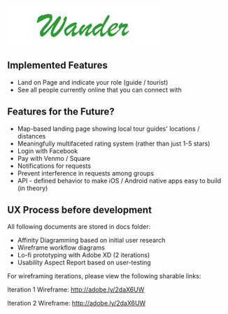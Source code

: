 ![Wander](./public/img/wander_green_logo.png)

## Implemented Features

- Land on Page and indicate your role (guide / tourist)
- See all people currently online that you can connect with

## Features for the Future?

- Map-based landing page showing local tour guides' locations / distances
- Meaningfully multifaceted rating system (rather than just 1-5 stars)
- Login with Facebook
- Pay with Venmo / Square
- Notifications for requests
- Prevent interference in requests among groups
- API - defined behavior to make iOS / Android native apps easy to build (in theory)

## UX Process before development

All following documents are stored in docs folder:
- Affinity Diagramming based on initial user research
- Wireframe workflow diagrams
- Lo-fi prototyping with Adobe XD (2 iterations)
- Usability Aspect Report based on user-testing

For wireframing iterations, please view the following sharable links:

Iteration 1 Wireframe: http://adobe.ly/2daX6UW

Iteration 2 Wireframe: http://adobe.ly/2daX6UW
